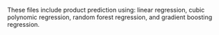 These files include product prediction using: linear regression, cubic polynomic regression, random forest regression, and gradient boosting regression.
